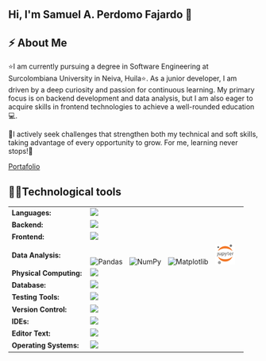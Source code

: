## Hi, I'm Samuel A. Perdomo Fajardo 👋

## ⚡ About Me

⭐I am currently pursuing a degree in Software Engineering at Surcolombiana University in Neiva, Huila⭐. As a junior developer, I am driven by a deep curiosity and passion for continuous learning. My primary focus is on backend development and data analysis, but I am also eager to acquire skills in frontend technologies to achieve a well-rounded education💻.


🚀I actively seek challenges that strengthen both my technical and soft skills, taking advantage of every opportunity to grow. For me, learning never stops!💪

[Portafolio](https://samuelpr21.github.io/portafolio/#inicio) 




## 🧑‍💻Technological tools
<table style="margin:0">
    <tr>
        <td style="font-weight: bold; padding-right: 10px; vertical-align: center; border: none;">Languages:</td>
        <td><img height="40" src="https://skillicons.dev/icons?i=python,java,js,kotlin"/></td>
    </tr>
    <tr>
        <td style="font-weight: bold; padding-right: 10px; vertical-align: center; border: none;">Backend:</td>
        <td><img height="40" src="https://skillicons.dev/icons?i=spring"/></td>
    </tr>
    <tr>
        <td style="font-weight: bold; padding-right: 10px; vertical-align: center;">Frontend:</td>
        <td><img height="40" src="https://skillicons.dev/icons?i=html,css"/></td>
    </tr>
    <tr>
        <td style="font-weight: bold; padding-right: 10px; vertical-align: center; border: none;">Data Analysis:</td>
        <td>
            <img height="40" src="https://pandas.pydata.org/static/img/pandas_secondary_white.svg" alt="Pandas" style="margin-right: 10px;"/>
            <img height="40" src="https://numpy.org/images/logo.svg" alt="NumPy" style="margin-right: 10px;"/>
            <img height="40" src="https://matplotlib.org/stable/_images/sphx_glr_logos2_001.png" alt="Matplotlib" style="margin-right: 10px;"/>
            <img height="40" src="https://raw.githubusercontent.com/github/explore/main/topics/jupyter-notebook/jupyter-notebook.png" alt="Jupyter" style="margin-right: 10px;"/>
        </td>
    </tr>
    <tr>
        <td style="font-weight: bold; padding-right: 10px; vertical-align: center; border: none;">Physical Computing:</td>
        <td><img height="40" src="https://skillicons.dev/icons?i=arduino"/></td>
    </tr>
    <tr>
        <td style="font-weight: bold; padding-right: 10px; vertical-align: center; border: none;">Database:</td>
        <td><img height="40" src="https://skillicons.dev/icons?i=postgresql"/></td>
    </tr>
    <tr>
        <td style="font-weight: bold; padding-right: 10px; vertical-align: center; border: none;">Testing Tools:</td>
        <td><img height="40" src="https://skillicons.dev/icons?i=postman"/></td>
    </tr>
    <tr>
        <td style="font-weight: bold; padding-right: 10px; vertical-align: center; border: none;">Version Control:</td>
        <td><img height="40" src="https://skillicons.dev/icons?i=git,github"/></td>
    </tr>
    <tr>
        <td style="font-weight: bold; padding-right: 10px; vertical-align: center; border: none;">IDEs:</td>
        <td><img height="40" src="https://skillicons.dev/icons?i=androidstudio"/></td>
    </tr>
    <tr>
        <td style="font-weight: bold; padding-right: 10px; vertical-align: center; border: none;">Editor Text:</td>
        <td><img height="40" src="https://skillicons.dev/icons?i=vscode,replit"/></td>
    </tr>
    <tr>
        <td style="font-weight: bold; padding-right: 10px; vertical-align: center; border: none;">Operating Systems:</td>
        <td><img height="40" src="https://skillicons.dev/icons?i=windows,ubuntu"/></td>
    </tr>
</table>
